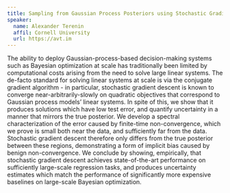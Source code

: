 ```yaml
---
title: Sampling from Gaussian Process Posteriors using Stochastic Gradient Descent
speaker:
  name: Alexander Terenin
  affil: Cornell University
  url: https://avt.im
---
```


The ability to deploy Gaussian-process-based decision-making systems such as Bayesian optimization at scale has traditionally been limited by computational costs arising from the need to solve large linear systems. The de-facto standard for solving linear systems at scale is via the conjugate gradient algorithm - in particular, stochastic gradient descent is known to converge near-arbitrarily-slowly on quadratic objectives that correspond to Gaussian process models’ linear systems. In spite of this, we show that it produces solutions which have low test error, and quantify uncertainty in a manner that mirrors the true posterior. We develop a spectral characterization of the error caused by finite-time non-convergence, which we prove is small both near the data, and sufficiently far from the data. Stochastic gradient descent therefore only differs from the true posterior between these regions, demonstrating a form of implicit bias caused by benign non-convergence. We conclude by showing, empirically, that stochastic gradient descent achieves state-of-the-art performance on sufficiently large-scale regression tasks, and produces uncertainty estimates which match the performance of significantly more expensive baselines on large-scale Bayesian optimization.
